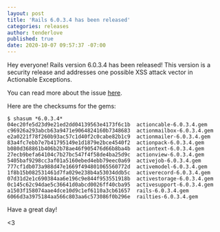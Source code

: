 ```yaml
---
layout: post
title: 'Rails 6.0.3.4 has been released'
categories: releases
author: tenderlove
published: true
date: 2020-10-07 09:57:37 -07:00
---
```


Hey everyone!  Rails version 6.0.3.4 has been released!  This version is a
security release and addresses one possible XSS attack vector in Actionable
Exceptions.

You can read more about the issue [here](https://groups.google.com/g/rubyonrails-security/c/yQzUVfv42jk).

Here are the checksums for the gems:

```
$ shasum *6.0.3.4*
04ec20fe5d23d9e21ed2dd04139563e4173f6c1b  actioncable-6.0.3.4.gem
c96926a293abcb63a9471e9064824160b7348683  actionmailbox-6.0.3.4.gem
e2a0221f78f260b93ac57c1d40f2c0cabe82b1c9  actionmailer-6.0.3.4.gem
83a4fc7ebb7e7b41795149e1d1879e2bce4540f2  actionpack-6.0.3.4.gem
b080d368861b406b2b78ae46f905476d66b8ba4b  actiontext-6.0.3.4.gem
27ecb9befa64104c7b27bc547f4f58de4ba25d9c  actionview-6.0.3.4.gem
5405baf9298cc3af01a5160ebed4ebb79eec0a69  activejob-6.0.3.4.gem
777cf1db073a988d47e1669f494801065560772d  activemodel-6.0.3.4.gem
1f8b15b082531461d7fa029e238b4a53034ddb5c  activerecord-6.0.3.4.gem
07d31d2e1c690384aa6e196c9e844f953551918b  activestorage-6.0.3.4.gem
0c145c62c94dae5c36641d0abcd0026ff40cba95  activesupport-6.0.3.4.gem
a1503f158074aae4dce10d9c1ef6110a3cb61657  rails-6.0.3.4.gem
6066d3a3975184aa566c803aa6c573086f0b296e  railties-6.0.3.4.gem
```

Have a great day!

<3

